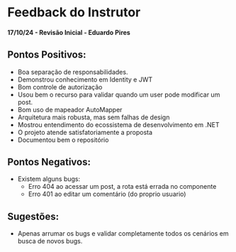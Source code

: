 # Feedback do Instrutor

#### 17/10/24 - Revisão Inicial - Eduardo Pires

## Pontos Positivos:

- Boa separação de responsabilidades.
- Demonstrou conhecimento em Identity e JWT
- Bom controle de autorização
- Usou bem o recurso para validar quando um user pode modificar um post.
- Bom uso de mapeador AutoMapper
- Arquitetura mais robusta, mas sem falhas de design
- Mostrou entendimento do ecossistema de desenvolvimento em .NET
- O projeto atende satisfatoriamente a proposta
- Documentou bem o repositório

## Pontos Negativos:

- Existem alguns bugs:
    - Erro 404 ao acessar um post, a rota está errada no componente
    - Erro 401 ao editar um comentário (do proprio usuario)

## Sugestões:

- Apenas arrumar os bugs e validar completamente todos os cenários em busca de novos bugs.
